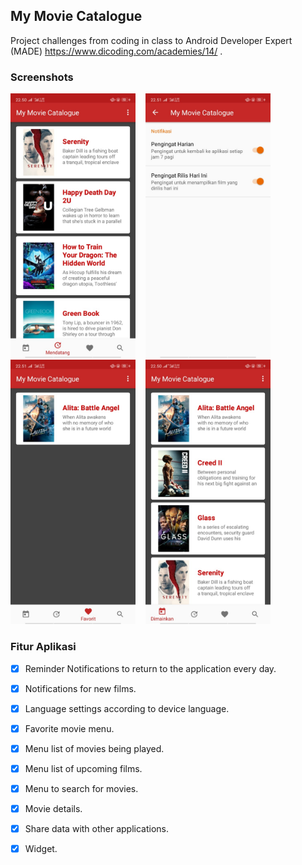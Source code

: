 ## My Movie Catalogue

Project challenges from coding in class to Android Developer Expert (MADE) https://www.dicoding.com/academies/14/ .

### Screenshots
<img src="https://raw.githubusercontent.com/amwalul/MyMovieCatalogue/master/screenshots/WhatsApp Image 2019-02-21 at 22.57.03 (1).jpeg"
width="200">&nbsp;&nbsp;&nbsp;
<img src="https://raw.githubusercontent.com/amwalul/MyMovieCatalogue/master/screenshots/WhatsApp Image 2019-02-21 at 22.57.03 (2).jpeg"
width="200">&nbsp;&nbsp;&nbsp;
<img src="https://raw.githubusercontent.com/amwalul/MyMovieCatalogue/master/screenshots/WhatsApp Image 2019-02-21 at 22.57.03 (3).jpeg"
width="200">&nbsp;&nbsp;&nbsp;
<img src="https://raw.githubusercontent.com/amwalul/MyMovieCatalogue/master/screenshots/WhatsApp Image 2019-02-21 at 22.57.03.jpeg"
width="200">&nbsp;&nbsp;&nbsp;

### Fitur Aplikasi
- [x] Reminder Notifications to return to the application every day.
- [x] Notifications for new films.
- [x] Language settings according to device language.
- [x] Favorite movie menu.
- [x] Menu list of movies being played.
- [x] Menu list of upcoming films.
- [x] Menu to search for movies.
- [x] Movie details.
- [x] Share data with other applications.
- [x] Widget.

